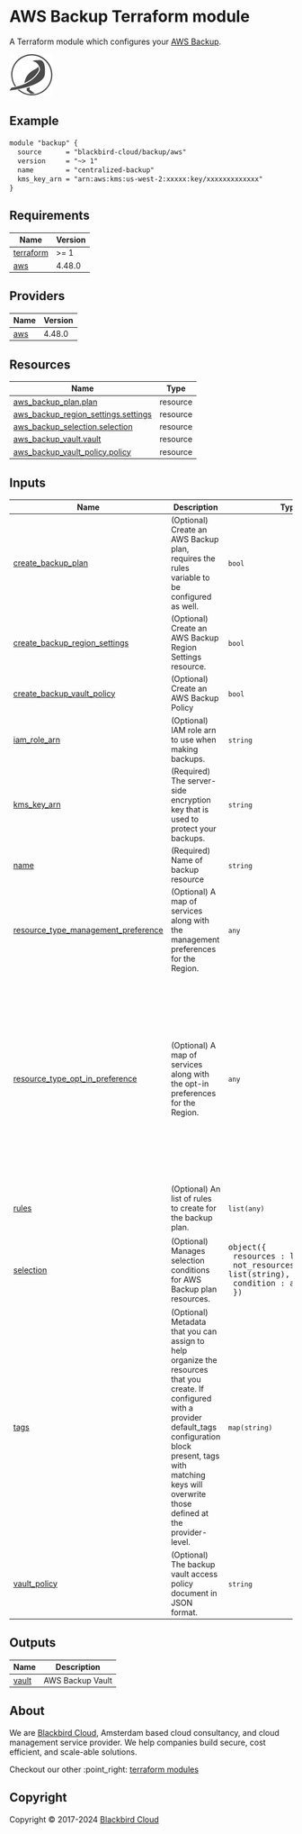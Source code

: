 # AWS Backup Terraform module
A Terraform module which configures your [AWS Backup](https://aws.amazon.com/backup/).

[![blackbird-logo](https://raw.githubusercontent.com/blackbird-cloud/terraform-module-template/main/.config/logo_simple.png)](https://www.blackbird.cloud)

## Example
```hcl
module "backup" {
  source      = "blackbird-cloud/backup/aws"
  version     = "~> 1"
  name        = "centralized-backup"
  kms_key_arn = "arn:aws:kms:us-west-2:xxxxx:key/xxxxxxxxxxxxx"
}
```

## Requirements

| Name | Version |
|------|---------|
| <a name="requirement_terraform"></a> [terraform](#requirement\_terraform) | >= 1 |
| <a name="requirement_aws"></a> [aws](#requirement\_aws) | 4.48.0 |

## Providers

| Name | Version |
|------|---------|
| <a name="provider_aws"></a> [aws](#provider\_aws) | 4.48.0 |

## Resources

| Name | Type |
|------|------|
| [aws_backup_plan.plan](https://registry.terraform.io/providers/hashicorp/aws/4.48.0/docs/resources/backup_plan) | resource |
| [aws_backup_region_settings.settings](https://registry.terraform.io/providers/hashicorp/aws/4.48.0/docs/resources/backup_region_settings) | resource |
| [aws_backup_selection.selection](https://registry.terraform.io/providers/hashicorp/aws/4.48.0/docs/resources/backup_selection) | resource |
| [aws_backup_vault.vault](https://registry.terraform.io/providers/hashicorp/aws/4.48.0/docs/resources/backup_vault) | resource |
| [aws_backup_vault_policy.policy](https://registry.terraform.io/providers/hashicorp/aws/4.48.0/docs/resources/backup_vault_policy) | resource |

## Inputs

| Name | Description | Type | Default | Required |
|------|-------------|------|---------|:--------:|
| <a name="input_create_backup_plan"></a> [create\_backup\_plan](#input\_create\_backup\_plan) | (Optional) Create an AWS Backup plan, requires the rules variable to be configured as well. | `bool` | `true` | no |
| <a name="input_create_backup_region_settings"></a> [create\_backup\_region\_settings](#input\_create\_backup\_region\_settings) | (Optional) Create an AWS Backup Region Settings resource. | `bool` | `true` | no |
| <a name="input_create_backup_vault_policy"></a> [create\_backup\_vault\_policy](#input\_create\_backup\_vault\_policy) | (Optional) Create an AWS Backup Policy | `bool` | `false` | no |
| <a name="input_iam_role_arn"></a> [iam\_role\_arn](#input\_iam\_role\_arn) | (Optional) IAM role arn to use when making backups. | `string` | `""` | no |
| <a name="input_kms_key_arn"></a> [kms\_key\_arn](#input\_kms\_key\_arn) | (Required) The server-side encryption key that is used to protect your backups. | `string` | n/a | yes |
| <a name="input_name"></a> [name](#input\_name) | (Required) Name of backup resource | `string` | n/a | yes |
| <a name="input_resource_type_management_preference"></a> [resource\_type\_management\_preference](#input\_resource\_type\_management\_preference) | (Optional) A map of services along with the management preferences for the Region. | `any` | <pre>{<br>  "DynamoDB": true,<br>  "EFS": true<br>}</pre> | no |
| <a name="input_resource_type_opt_in_preference"></a> [resource\_type\_opt\_in\_preference](#input\_resource\_type\_opt\_in\_preference) | (Optional) A map of services along with the opt-in preferences for the Region. | `any` | <pre>{<br>  "Aurora": true,<br>  "CloudFormation": true,<br>  "DocumentDB": true,<br>  "DynamoDB": true,<br>  "EBS": true,<br>  "EC2": true,<br>  "EFS": true,<br>  "FSx": true,<br>  "Neptune": true,<br>  "RDS": true,<br>  "Redshift": true,<br>  "S3": true,<br>  "Storage Gateway": true,<br>  "Timestream": true,<br>  "VirtualMachine": true<br>}</pre> | no |
| <a name="input_rules"></a> [rules](#input\_rules) | (Optional) An list of rules to create for the backup plan. | `list(any)` | `[]` | no |
| <a name="input_selection"></a> [selection](#input\_selection) | (Optional) Manages selection conditions for AWS Backup plan resources. | <pre>object({<br>    resources : list(string),<br>    not_resources : list(string),<br>    condition : any<br>  })</pre> | <pre>{<br>  "condition": {},<br>  "not_resources": [],<br>  "resources": []<br>}</pre> | no |
| <a name="input_tags"></a> [tags](#input\_tags) | (Optional) Metadata that you can assign to help organize the resources that you create. If configured with a provider default\_tags configuration block present, tags with matching keys will overwrite those defined at the provider-level. | `map(string)` | `{}` | no |
| <a name="input_vault_policy"></a> [vault\_policy](#input\_vault\_policy) | (Optional) The backup vault access policy document in JSON format. | `string` | `null` | no |

## Outputs

| Name | Description |
|------|-------------|
| <a name="output_vault"></a> [vault](#output\_vault) | AWS Backup Vault |

## About

We are [Blackbird Cloud](https://blackbird.cloud), Amsterdam based cloud consultancy, and cloud management service provider. We help companies build secure, cost efficient, and scale-able solutions.

Checkout our other :point\_right: [terraform modules](https://registry.terraform.io/namespaces/blackbird-cloud)

## Copyright

Copyright © 2017-2024 [Blackbird Cloud](https://www.blackbird.cloud)